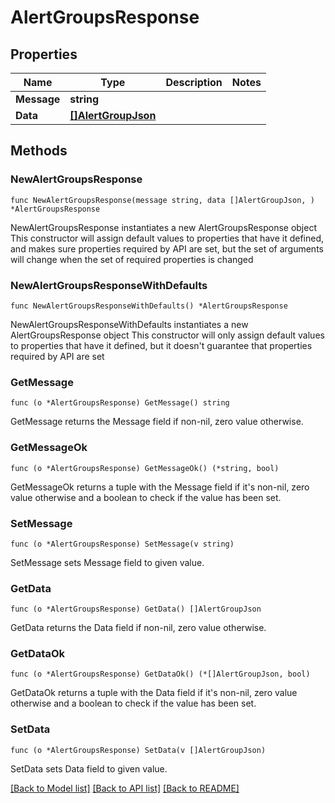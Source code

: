 # AlertGroupsResponse

## Properties

Name | Type | Description | Notes
------------ | ------------- | ------------- | -------------
**Message** | **string** |  | 
**Data** | [**[]AlertGroupJson**](AlertGroupJson.md) |  | 

## Methods

### NewAlertGroupsResponse

`func NewAlertGroupsResponse(message string, data []AlertGroupJson, ) *AlertGroupsResponse`

NewAlertGroupsResponse instantiates a new AlertGroupsResponse object
This constructor will assign default values to properties that have it defined,
and makes sure properties required by API are set, but the set of arguments
will change when the set of required properties is changed

### NewAlertGroupsResponseWithDefaults

`func NewAlertGroupsResponseWithDefaults() *AlertGroupsResponse`

NewAlertGroupsResponseWithDefaults instantiates a new AlertGroupsResponse object
This constructor will only assign default values to properties that have it defined,
but it doesn't guarantee that properties required by API are set

### GetMessage

`func (o *AlertGroupsResponse) GetMessage() string`

GetMessage returns the Message field if non-nil, zero value otherwise.

### GetMessageOk

`func (o *AlertGroupsResponse) GetMessageOk() (*string, bool)`

GetMessageOk returns a tuple with the Message field if it's non-nil, zero value otherwise
and a boolean to check if the value has been set.

### SetMessage

`func (o *AlertGroupsResponse) SetMessage(v string)`

SetMessage sets Message field to given value.


### GetData

`func (o *AlertGroupsResponse) GetData() []AlertGroupJson`

GetData returns the Data field if non-nil, zero value otherwise.

### GetDataOk

`func (o *AlertGroupsResponse) GetDataOk() (*[]AlertGroupJson, bool)`

GetDataOk returns a tuple with the Data field if it's non-nil, zero value otherwise
and a boolean to check if the value has been set.

### SetData

`func (o *AlertGroupsResponse) SetData(v []AlertGroupJson)`

SetData sets Data field to given value.



[[Back to Model list]](../README.md#documentation-for-models) [[Back to API list]](../README.md#documentation-for-api-endpoints) [[Back to README]](../README.md)


